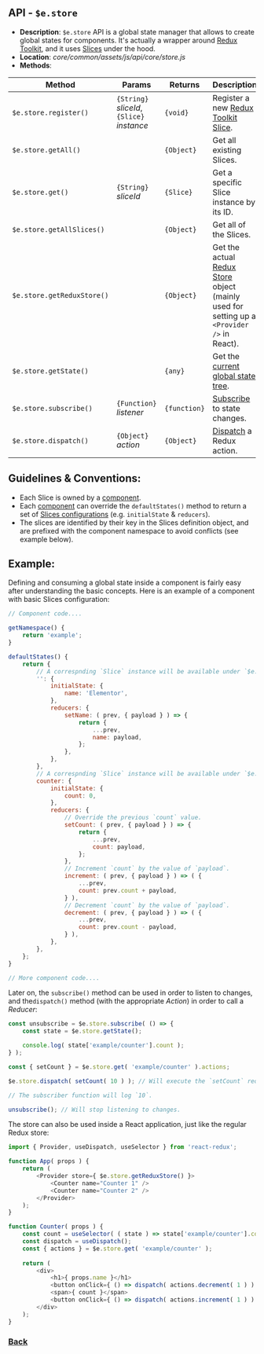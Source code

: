 ## API - `$e.store`
*  **Description**: `$e.store` API is a global state manager that allows to create global states for components.
   It's actually a wrapper around [Redux Toolkit](https://redux-toolkit.js.org/introduction/getting-started), and it uses [Slices](https://redux-toolkit.js.org/api/createslice) under the hood.
*  **Location**: *core/common/assets/js/api/core/store.js*
*  **Methods**:

| Method                        | Params                                         | Returns      | Description
|-------------------------------|------------------------------------------------|--------------|---------------------------------------------------------------------
| `$e.store.register()`         | `{String}` *sliceId*, `{Slice}` *instance*   	 | `{void}`     | Register a new [Redux Toolkit Slice](https://redux-toolkit.js.org/api/createslice).
| `$e.store.getAll()`           |                                                | `{Object}`   | Get all existing Slices.
| `$e.store.get()`              | `{String}` *sliceId*                           | `{Slice}`    | Get a specific Slice instance by its ID.
| `$e.store.getAllSlices()`     |                                                | `{Object}`   | Get all of the Slices.
| `$e.store.getReduxStore()`    |                                                | `{Object}`   | Get the actual [Redux Store](https://redux-toolkit.js.org/api/configureStore) object (mainly used for setting up a `<Provider />` in React).
| `$e.store.getState()`         |                                                | `{any}`      | Get the [current global state tree](https://redux.js.org/api/store#getstate).
| `$e.store.subscribe()`        | `{Function}` *listener*                        | `{function}` | [Subscribe](https://redux.js.org/api/store#subscribelistener) to state changes.
| `$e.store.dispatch()`         | `{Object}` *action*                            | `{Object}`   | [Dispatch](https://redux.js.org/api/store#dispatchaction) a Redux action.


## Guidelines & Conventions:
* Each Slice is owned by a [component](./components.md#guidelines-conventions--files-structure).
* Each [component](./components.md#guidelines-conventions--files-structure) can override the `defaultStates()` method to return a set of [Slices configurations](https://redux-toolkit.js.org/api/createslice) (e.g. `initialState` & `reducers`).
* The slices are identified by their key in the Slices definition object, and are prefixed with the component namespace to avoid conflicts (see example below).


## Example:
Defining and consuming a global state inside a component is fairly easy after understanding the basic concepts.
Here is an example of a component with basic Slices configuration:

```javascript
// Component code....

getNamespace() {
	return 'example';
}

defaultStates() {
	return {
		// A correspnding `Slice` instance will be available under `$e.store.get( 'example' )`.
		'': {
			initialState: {
				name: 'Elementor',
			},
			reducers: {
				setName: ( prev, { payload } ) => {
					return {
						...prev,
						name: payload,
					};
				},
			},
		},
		// A correspnding `Slice` instance will be available under `$e.store.get( 'example/counter' )`.
		counter: {
			initialState: {
				count: 0,
			},
			reducers: {
				// Override the previous `count` value.
				setCount: ( prev, { payload } ) => {
					return {
						...prev,
						count: payload,
					};
				},
				// Increment `count` by the value of `payload`.
				increment: ( prev, { payload } ) => ( {
					...prev,
					count: prev.count + payload,
				} ),
				// Decrement `count` by the value of `payload`.
				decrement: ( prev, { payload } ) => ( {
					...prev,
					count: prev.count - payload,
				} ),
			},
		},
	};
}

// More component code....
```

Later on, the `subscribe()` method can be used in order to listen to changes, and the`dispatch()` method (with the appropriate *Action*) in order to call a *Reducer*:
```javascript
const unsubscribe = $e.store.subscribe( () => {
	const state = $e.store.getState();

	console.log( state['example/counter'].count );
} );

const { setCount } = $e.store.get( 'example/counter' ).actions;

$e.store.dispatch( setCount( 10 ) ); // Will execute the `setCount` reducer.

// The subscriber function will log `10`.

unsubscribe(); // Will stop listening to changes.
```

The store can also be used inside a React application, just like the regular Redux store:
```javascript
import { Provider, useDispatch, useSelector } from 'react-redux';

function App( props ) {
	return (
		<Provider store={ $e.store.getReduxStore() }>
			<Counter name="Counter 1" />
			<Counter name="Counter 2" />
		</Provider>
	);
}

function Counter( props ) {
	const count = useSelector( ( state ) => state['example/counter'].count );
	const dispatch = useDispatch();
	const { actions } = $e.store.get( 'example/counter' );
	
	return (
		<div>
			<h1>{ props.name }</h1>
			<button onClick={ () => dispatch( actions.decrement( 1 ) ) }> - </button>
			<span>{ count }</span>
			<button onClick={ () => dispatch( actions.increment( 1 ) ) }> + </button>
		</div>
	);
}
```

### [Back](../readme.md) 
